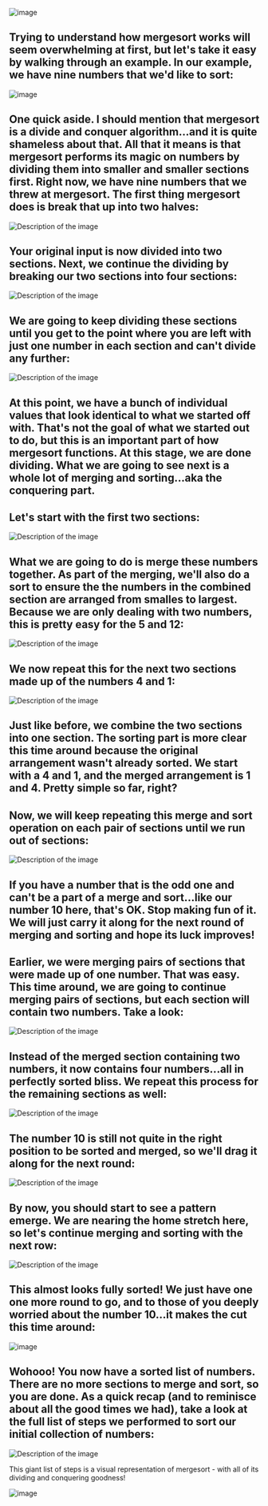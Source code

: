 

![image](https://github.com/user-attachments/assets/39ea1835-80da-4ae1-9e9d-a5c677556891)

## Trying to understand how mergesort works will seem overwhelming at first, but let's take it easy by walking through an example. In our example, we have nine numbers that we'd like to sort:

 ![image](https://github.com/user-attachments/assets/03fbbef6-1aff-4214-ba7e-ea97967fdc57)


 

## One quick aside. I should mention that mergesort is a divide and conquer algorithm...and it is quite shameless about that. All that it means is that mergesort performs its magic on numbers by dividing them into smaller and smaller sections first. Right now, we have nine numbers that we threw at mergesort. The first thing mergesort does is break that up into two halves:

 
<img src="https://github.com/user-attachments/assets/40940c0c-0f2e-49c8-bb7d-87ba4c58b4f9" alt="Description of the image" >



 

## Your original input is now divided into two sections. Next, we continue the dividing by breaking our two sections into four sections:

 
<img src="https://github.com/user-attachments/assets/ba861938-dda1-4344-90db-f2357854ee1c" alt="Description of the image"  height="">



 

## We are going to keep dividing these sections until you get to the point where you are left with just one number in each section and can't divide any further:

<img src="https://github.com/user-attachments/assets/36163c5f-cf27-4134-9470-0b4b791a20b6" alt="Description of the image"  height="">




## At this point, we have a bunch of individual values that look identical to what we started off with. That's not the goal of what we started out to do, but this is an important part of how mergesort functions. At this stage, we are done dividing. What we are going to see next is a whole lot of merging and sorting...aka the conquering part.

## Let's start with the first two sections:


 <img src="https://github.com/user-attachments/assets/b3e474e8-c748-4973-8073-b67ac1ba019a" alt="Description of the image"  height="">




 

## What we are going to do is merge these numbers together. As part of the merging, we'll also do a sort to ensure the the numbers in the combined section are arranged from smalles to largest. Because we are only dealing with two numbers, this is pretty easy for the 5 and 12:

 

 <img src="https://github.com/user-attachments/assets/368822e1-e77c-4542-91d9-73bdc2c43279" alt="Description of the image"  height="">



 

## We now repeat this for the next two sections made up of the numbers 4 and 1:


 <img src="https://github.com/user-attachments/assets/4fb25ee8-f613-4091-ab38-8f44af46106e" alt="Description of the image"  height="">



 

## Just like before, we combine the two sections into one section. The sorting part is more clear this time around because the original arrangement wasn't already sorted. We start with a 4 and 1, and the merged arrangement is 1 and 4. Pretty simple so far, right?

## Now, we will keep repeating this merge and sort operation on each pair of sections until we run out of sections:

 

 <img src="https://github.com/user-attachments/assets/417fb0ba-5c4b-4d0d-a1ae-e42fc0d94737" alt="Description of the image"  height="">


 

## If you have a number that is the odd one and can't be a part of a merge and sort...like our number 10 here, that's OK. Stop making fun of it. We will just carry it along for the next round of merging and sorting and hope its luck improves!

## Earlier, we were merging pairs of sections that were made up of one number. That was easy. This time around, we are going to continue merging pairs of sections, but each section will contain two numbers. Take a look:

 


 <img src="https://github.com/user-attachments/assets/2a682ccf-6387-483c-a480-80b3503fc3a9" alt="Description of the image"  height="">

 

## Instead of the merged section containing two numbers, it now contains four numbers...all in perfectly sorted bliss. We repeat this process for the remaining sections as well:


 <img src="https://github.com/user-attachments/assets/31529ee2-5b08-4099-8fe8-084b6fa9b7f1" alt="Description of the image"  height="">


## The number 10 is still not quite in the right position to be sorted and merged, so we'll drag it along for the next round:


 <img src="https://github.com/user-attachments/assets/b226a249-f699-477c-8408-1e9867036da2" alt="Description of the image"  height="">



 

## By now, you should start to see a pattern emerge. We are nearing the home stretch here, so let's continue merging and sorting with the next row:

 

 <img src="https://github.com/user-attachments/assets/c1d7e7bb-1ea6-48f9-b691-c175f3789069" alt="Description of the image"  height="">


## This almost looks fully sorted! We just have one one more round to go, and to those of you deeply worried about the number 10...it makes the cut this time around:



![image](https://github.com/user-attachments/assets/b65462cf-2a09-41c2-a205-8af94062eb51)


## Wohooo! You now have a sorted list of numbers. There are no more sections to merge and sort, so you are done. As a quick recap (and to reminisce about all the good times we had), take a look at the full list of steps we performed to sort our initial collection of numbers:


 <img src="https://github.com/user-attachments/assets/cf37a1ad-fb92-4a95-999f-18d43992bd3d" alt="Description of the image"  height="">



 

This giant list of steps is a visual representation of mergesort - with all of its dividing and conquering goodness!


![image](https://github.com/user-attachments/assets/c7497a04-4c02-45e0-b645-4fdee53e7bf8)
